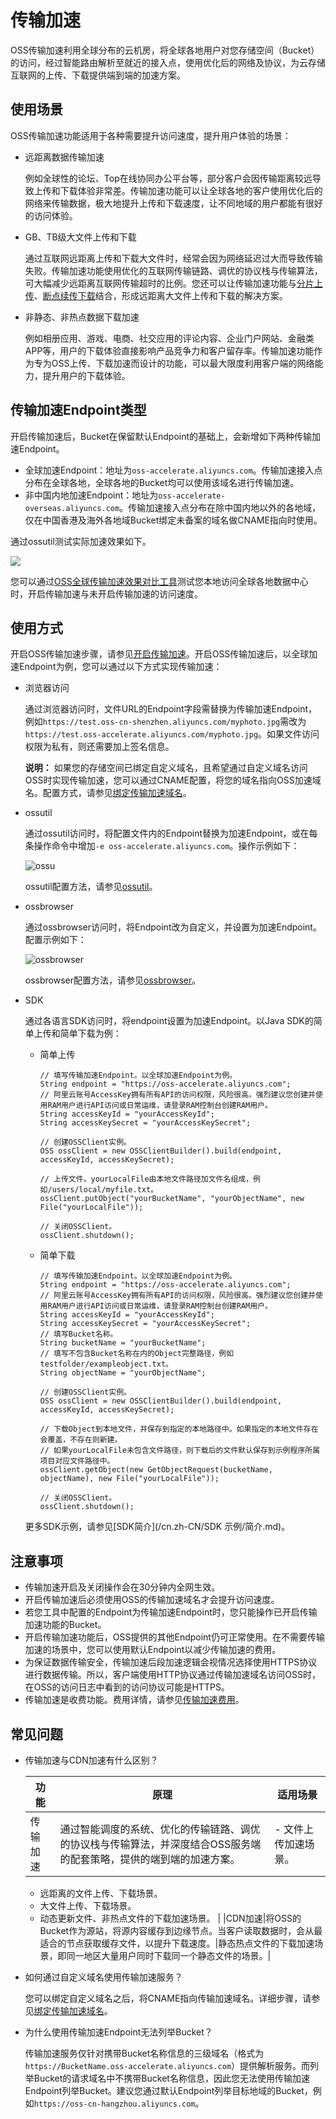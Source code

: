 # 传输加速

OSS传输加速利用全球分布的云机房，将全球各地用户对您存储空间（Bucket）的访问，经过智能路由解析至就近的接入点，使用优化后的网络及协议，为云存储互联网的上传、下载提供端到端的加速方案。

## 使用场景

OSS传输加速功能适用于各种需要提升访问速度，提升用户体验的场景：

-   远距离数据传输加速

    例如全球性的论坛、Top在线协同办公平台等，部分客户会因传输距离较远导致上传和下载体验非常差。传输加速功能可以让全球各地的客户使用优化后的网络来传输数据，极大地提升上传和下载速度，让不同地域的用户都能有很好的访问体验。

-   GB、TB级大文件上传和下载

    通过互联网远距离上传和下载大文件时，经常会因为网络延迟过大而导致传输失败。传输加速功能使用优化的互联网传输链路、调优的协议栈与传输算法，可大幅减少远距离互联网传输超时的比例。您还可以让传输加速功能与[分片上传](/cn.zh-CN/开发指南/对象/文件（Object）/上传文件（Object）/分片上传和断点续传.md)、[断点续传下载](/cn.zh-CN/开发指南/对象/文件（Object）/下载文件/断点续传下载.md)结合，形成远距离大文件上传和下载的解决方案。

-   非静态、非热点数据下载加速

    例如相册应用、游戏、电商、社交应用的评论内容、企业门户网站、金融类APP等，用户的下载体验直接影响产品竞争力和客户留存率。传输加速功能作为专为OSS上传、下载加速而设计的功能，可以最大限度利用客户端的网络能力，提升用户的下载体验。


## 传输加速Endpoint类型

开启传输加速后，Bucket在保留默认Endpoint的基础上，会新增如下两种传输加速Endpoint。

-   全球加速Endpoint：地址为`oss-accelerate.aliyuncs.com`。传输加速接入点分布在全球各地，全球各地的Bucket均可以使用该域名进行传输加速。
-   非中国内地加速Endpoint：地址为`oss-accelerate-overseas.aliyuncs.com`。传输加速接入点分布在除中国内地以外的各地域，仅在中国香港及海外各地域Bucket绑定未备案的域名做CNAME指向时使用。

通过ossutil测试实际加速效果如下。

![](https://static-aliyun-doc.oss-accelerate.aliyuncs.com/assets/img/zh-CN/2347559951/p57059.png)

您可以通过[OSS全球传输加速效果对比工具](https://oss-accelerate-test.oss-accelerate.aliyuncs.com/acc/oss-transfer-acc.html)测试您本地访问全球各地数据中心时，开启传输加速与未开启传输加速的访问速度。

## 使用方式

开启OSS传输加速步骤，请参见[开启传输加速](/cn.zh-CN/控制台用户指南/存储空间管理/传输管理/开启传输加速.md)。开启OSS传输加速后，以全球加速Endpoint为例，您可以通过以下方式实现传输加速：

-   浏览器访问

    通过浏览器访问时，文件URL的Endpoint字段需替换为传输加速Endpoint，例如`https://test.oss-cn-shenzhen.aliyuncs.com/myphoto.jpg`需改为`https://test.oss-accelerate.aliyuncs.com/myphoto.jpg`。如果文件访问权限为私有，则还需要加上签名信息。

    **说明：** 如果您的存储空间已绑定自定义域名，且希望通过自定义域名访问OSS时实现传输加速，您可以通过CNAME配置，将您的域名指向OSS加速域名。配置方式，请参见[绑定传输加速域名](/cn.zh-CN/控制台用户指南/存储空间管理/传输管理/绑定传输加速域名.md)。

-   ossutil

    通过ossutil访问时，将配置文件内的Endpoint替换为加速Endpoint，或在每条操作命令中增加`-e oss-accelerate.aliyuncs.com`。操作示例如下：

    ![ossu](https://static-aliyun-doc.oss-accelerate.aliyuncs.com/assets/img/zh-CN/4714679061/p208891.png)

    ossutil配置方法，请参见[ossutil](/cn.zh-CN/常用工具/命令行工具ossutil/常用命令/config.md)。

-   ossbrowser

    通过ossbrowser访问时，将Endpoint改为自定义，并设置为加速Endpoint。配置示例如下：

    ![ossbrowser](https://static-aliyun-doc.oss-accelerate.aliyuncs.com/assets/img/zh-CN/5714679061/p208892.png)

    ossbrowser配置方法，请参见[ossbrowser](/cn.zh-CN/常用工具/图形化管理工具ossbrowser/快速使用ossbrowser.md)。

-   SDK

    通过各语言SDK访问时，将endpoint设置为加速Endpoint。以Java SDK的简单上传和简单下载为例：

    -   简单上传

        ```
        // 填写传输加速Endpoint。以全球加速Endpoint为例。
        String endpoint = "https://oss-accelerate.aliyuncs.com";
        // 阿里云账号AccessKey拥有所有API的访问权限，风险很高。强烈建议您创建并使用RAM用户进行API访问或日常运维，请登录RAM控制台创建RAM用户。
        String accessKeyId = "yourAccessKeyId";
        String accessKeySecret = "yourAccessKeySecret";
        
        // 创建OSSClient实例。
        OSS ossClient = new OSSClientBuilder().build(endpoint, accessKeyId, accessKeySecret);
        
        // 上传文件。yourLocalFile由本地文件路径加文件名组成，例如/users/local/myfile.txt。
        ossClient.putObject("yourBucketName", "yourObjectName", new File("yourLocalFile"));
        
        // 关闭OSSClient。
        ossClient.shutdown();
        ```

    -   简单下载

        ```
        // 填写传输加速Endpoint。以全球加速Endpoint为例。
        String endpoint = "https://oss-accelerate.aliyuncs.com";
        // 阿里云账号AccessKey拥有所有API的访问权限，风险很高。强烈建议您创建并使用RAM用户进行API访问或日常运维，请登录RAM控制台创建RAM用户。
        String accessKeyId = "yourAccessKeyId";
        String accessKeySecret = "yourAccessKeySecret";
        // 填写Bucket名称。
        String bucketName = "yourBucketName";
        // 填写不包含Bucket名称在内的Object完整路径，例如testfolder/exampleobject.txt。
        String objectName = "yourObjectName";
        
        // 创建OSSClient实例。
        OSS ossClient = new OSSClientBuilder().build(endpoint, accessKeyId, accessKeySecret);
        
        // 下载Object到本地文件，并保存到指定的本地路径中。如果指定的本地文件存在会覆盖，不存在则新建。
        // 如果yourLocalFile未包含文件路径，则下载后的文件默认保存到示例程序所属项目对应文件路径中。
        ossClient.getObject(new GetObjectRequest(bucketName, objectName), new File("yourLocalFile"));
        
        // 关闭OSSClient。
        ossClient.shutdown();
        ```

    更多SDK示例，请参见[SDK简介](/cn.zh-CN/SDK 示例/简介.md)。


## 注意事项

-   传输加速开启及关闭操作会在30分钟内全网生效。
-   开启传输加速后必须使用OSS的传输加速域名才会提升访问速度。
-   若您工具中配置的Endpoint为传输加速Endpoint时，您只能操作已开启传输加速功能的Bucket。
-   开启传输加速功能后，OSS提供的其他Endpoint仍可正常使用。在不需要传输加速的场景中，您可以使用默认Endpoint以减少传输加速的费用。
-   为保证数据传输安全，传输加速后段加速逻辑会视情况选择使用HTTPS协议进行数据传输。所以，客户端使用HTTP协议通过传输加速域名访问OSS时，在OSS的访问日志中看到的访问协议可能是HTTPS。
-   传输加速是收费功能。费用详情，请参见[传输加速费用](/cn.zh-CN/计量计费/计量项和计费项/传输加速费用.md)。

## 常见问题

-   传输加速与CDN加速有什么区别？

    |功能|原理|适用场景|
    |--|--|----|
    |传输加速|通过智能调度的系统、优化的传输链路、调优的协议栈与传输算法，并深度结合OSS服务端的配套策略，提供的端到端的加速方案。|    -   文件上传加速场景。
    -   远距离的文件上传、下载场景。
    -   大文件上传、下载场景。
    -   动态更新文件、非热点文件的下载加速场景。 |
    |CDN加速|将OSS的Bucket作为源站，将源内容缓存到边缘节点。当客户读取数据时，会从最适合的节点获取缓存文件，以提升下载速度。|静态热点文件的下载加速场景，即同一地区大量用户同时下载同一个静态文件的场景。|

-   如何通过自定义域名使用传输加速服务？

    您可以绑定自定义域名之后，将CNAME指向传输加速域名。详细步骤，请参见[绑定传输加速域名](/cn.zh-CN/控制台用户指南/存储空间管理/传输管理/绑定传输加速域名.md)。

-   为什么使用传输加速Endpoint无法列举Bucket？

    传输加速服务仅针对携带Bucket名称信息的三级域名（格式为`https://BucketName.oss-accelerate.aliyuncs.com`）提供解析服务。而列举Bucket的请求域名中不携带Bucket名称信息，因此您无法使用传输加速Endpoint列举Bucket。建议您通过默认Endpoint列举目标地域的Bucket，例如`https://oss-cn-hangzhou.aliyuncs.com`。


